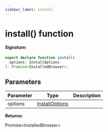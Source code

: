 ```yaml
---
sidebar_label: install
---
```


# install() function

#### Signature:

```typescript
export declare function install(
  options: InstallOptions
): Promise<InstalledBrowser>;
```

## Parameters

| Parameter | Type                                           | Description |
| --------- | ---------------------------------------------- | ----------- |
| options   | [InstallOptions](./browsers.installoptions.md) |             |

**Returns:**

Promise&lt;InstalledBrowser&gt;
